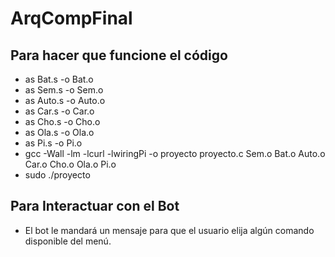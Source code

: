 # ArqCompFinal
## Para hacer que funcione el código
- as Bat.s -o Bat.o
- as Sem.s -o Sem.o
- as Auto.s -o Auto.o
- as Car.s -o Car.o
- as Cho.s -o Cho.o
- as Ola.s -o Ola.o
- as Pi.s -o Pi.o
- gcc -Wall -lm -lcurl -lwiringPi -o proyecto proyecto.c Sem.o Bat.o Auto.o Car.o Cho.o Ola.o Pi.o
- sudo ./proyecto

## Para Interactuar con el Bot
- El bot le mandará un mensaje para que el usuario elija algún comando disponible del menú. 
